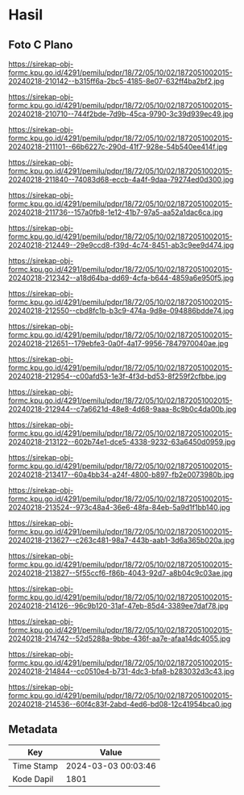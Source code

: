 # Hasil

## Foto C Plano

https://sirekap-obj-formc.kpu.go.id/4291/pemilu/pdpr/18/72/05/10/02/1872051002015-20240218-210142--b315ff6a-2bc5-4185-8e07-632ff4ba2bf2.jpg

https://sirekap-obj-formc.kpu.go.id/4291/pemilu/pdpr/18/72/05/10/02/1872051002015-20240218-210710--744f2bde-7d9b-45ca-9790-3c39d939ec49.jpg

https://sirekap-obj-formc.kpu.go.id/4291/pemilu/pdpr/18/72/05/10/02/1872051002015-20240218-211101--66b6227c-290d-41f7-928e-54b540ee414f.jpg

https://sirekap-obj-formc.kpu.go.id/4291/pemilu/pdpr/18/72/05/10/02/1872051002015-20240218-211840--74083d68-eccb-4a4f-9daa-79274ed0d300.jpg

https://sirekap-obj-formc.kpu.go.id/4291/pemilu/pdpr/18/72/05/10/02/1872051002015-20240218-211736--157a0fb8-1e12-41b7-97a5-aa52a1dac6ca.jpg

https://sirekap-obj-formc.kpu.go.id/4291/pemilu/pdpr/18/72/05/10/02/1872051002015-20240218-212449--29e9ccd8-f39d-4c74-8451-ab3c9ee9d474.jpg

https://sirekap-obj-formc.kpu.go.id/4291/pemilu/pdpr/18/72/05/10/02/1872051002015-20240218-212342--a18d64ba-dd69-4cfa-b644-4859a6e950f5.jpg

https://sirekap-obj-formc.kpu.go.id/4291/pemilu/pdpr/18/72/05/10/02/1872051002015-20240218-212550--cbd8fc1b-b3c9-474a-9d8e-094886bdde74.jpg

https://sirekap-obj-formc.kpu.go.id/4291/pemilu/pdpr/18/72/05/10/02/1872051002015-20240218-212651--179ebfe3-0a0f-4a17-9956-7847970040ae.jpg

https://sirekap-obj-formc.kpu.go.id/4291/pemilu/pdpr/18/72/05/10/02/1872051002015-20240218-212954--c00afd53-1e3f-4f3d-bd53-8f259f2cfbbe.jpg

https://sirekap-obj-formc.kpu.go.id/4291/pemilu/pdpr/18/72/05/10/02/1872051002015-20240218-212944--c7a6621d-48e8-4d68-9aaa-8c9b0c4da00b.jpg

https://sirekap-obj-formc.kpu.go.id/4291/pemilu/pdpr/18/72/05/10/02/1872051002015-20240218-213122--602b74e1-dce5-4338-9232-63a6450d0959.jpg

https://sirekap-obj-formc.kpu.go.id/4291/pemilu/pdpr/18/72/05/10/02/1872051002015-20240218-213417--60a4bb34-a24f-4800-b897-fb2e0073980b.jpg

https://sirekap-obj-formc.kpu.go.id/4291/pemilu/pdpr/18/72/05/10/02/1872051002015-20240218-213524--973c48a4-36e6-48fa-84eb-5a9d1f1bb140.jpg

https://sirekap-obj-formc.kpu.go.id/4291/pemilu/pdpr/18/72/05/10/02/1872051002015-20240218-213627--c263c481-98a7-443b-aab1-3d6a365b020a.jpg

https://sirekap-obj-formc.kpu.go.id/4291/pemilu/pdpr/18/72/05/10/02/1872051002015-20240218-213827--5f55ccf6-f86b-4043-92d7-a8b04c9c03ae.jpg

https://sirekap-obj-formc.kpu.go.id/4291/pemilu/pdpr/18/72/05/10/02/1872051002015-20240218-214126--96c9b120-31af-47eb-85d4-3389ee7daf78.jpg

https://sirekap-obj-formc.kpu.go.id/4291/pemilu/pdpr/18/72/05/10/02/1872051002015-20240218-214742--52d5288a-9bbe-436f-aa7e-afaa14dc4055.jpg

https://sirekap-obj-formc.kpu.go.id/4291/pemilu/pdpr/18/72/05/10/02/1872051002015-20240218-214844--cc0510e4-b731-4dc3-bfa8-b283032d3c43.jpg

https://sirekap-obj-formc.kpu.go.id/4291/pemilu/pdpr/18/72/05/10/02/1872051002015-20240218-214536--60f4c83f-2abd-4ed6-bd08-12c41954bca0.jpg


## Metadata

| Key        | Value               |
| ---------- | ------------------- |
| Time Stamp | 2024-03-03 00:03:46 |
| Kode Dapil | 1801                |



